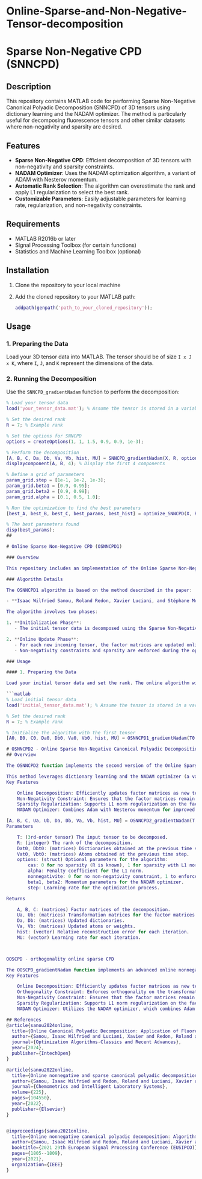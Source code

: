 # Online-Sparse-and-Non-Negative-Tensor-decomposition
# Sparse Non-Negative CPD (SNNCPD)

## Description

This repository contains MATLAB code for performing Sparse Non-Negative Canonical Polyadic Decomposition (SNNCPD) of 3D tensors using dictionary learning and the NADAM optimizer. The method is particularly useful for decomposing fluorescence tensors and other similar datasets where non-negativity and sparsity are desired.

## Features

- **Sparse Non-Negative CPD**: Efficient decomposition of 3D tensors with non-negativity and sparsity constraints.
- **NADAM Optimizer**: Uses the NADAM optimization algorithm, a variant of ADAM with Nesterov momentum.
- **Automatic Rank Selection**: The algorithm can overestimate the rank and apply L1 regularization to select the best rank.
- **Customizable Parameters**: Easily adjustable parameters for learning rate, regularization, and non-negativity constraints.

## Requirements

- MATLAB R2016b or later
- Signal Processing Toolbox (for certain functions)
- Statistics and Machine Learning Toolbox (optional)

## Installation

1. Clone the repository to your local machine

2. Add the cloned repository to your MATLAB path:
    ```matlab
    addpath(genpath('path_to_your_cloned_repository'));
    ```

## Usage

### 1. Preparing the Data

Load your 3D tensor data into MATLAB. The tensor should be of size `I x J x K`, where `I`, `J`, and `K` represent the dimensions of the data.

### 2. Running the Decomposition

Use the `SNNCPD_gradientNadam` function to perform the decomposition:

```matlab
% Load your tensor data
load('your_tensor_data.mat'); % Assume the tensor is stored in a variable called X

% Set the desired rank
R = 7; % Example rank

% Set the options for SNNCPD
options = createOptions(1, 1, 1.5, 0.9, 0.9, 1e-3);

% Perform the decomposition
[A, B, C, Da, Db, Va, Vb, hist, MU] = SNNCPD_gradientNadam(X, R, options);
displaycomponent(A, B, 4); % Display the first 4 components

% Define a grid of parameters 
param_grid.step = [1e-1, 1e-2, 1e-3];
param_grid.beta1 = [0.9, 0.95];
param_grid.beta2 = [0.9, 0.99];
param_grid.alpha = [0.1, 0.5, 1.0];

% Run the optimization to find the best parameters
[best_A, best_B, best_C, best_params, best_hist] = optimize_SNNCPD(X, R, param_grid);

% The best parameters found
disp(best_params);
##

# Online Sparse Non-Negative CPD (OSNNCPD1)

### Overview

This repository includes an implementation of the Online Sparse Non-Negative Canonical Polyadic Decomposition (OSNNCPD1) algorithm. This method is designed to handle the dynamic decomposition of 3D tensors in an online manner, where new data is continuously arriving. The algorithm efficiently updates factor matrices without the need to recompute the entire decomposition from scratch for each new data point.

### Algorithm Details

The OSNNCPD1 algorithm is based on the method described in the paper:

- **Isaac Wilfried Sanou, Roland Redon, Xavier Luciani, and Stéphane Mounier**. *Online Non-Negative and Sparse Canonical Polyadic Decomposition of Fluorescence Tensors*. Chemometrics and Intelligent Laboratory Systems, 225:104550, 2022.

The algorithm involves two phases:

1. **Initialization Phase**: 
   - The initial tensor data is decomposed using the Sparse Non-Negative CPD (SNNCPD) method, establishing the initial factor matrices.

2. **Online Update Phase**: 
   - For each new incoming tensor, the factor matrices are updated online using the factor matrices from the previous step as initializations.
   - Non-negativity constraints and sparsity are enforced during the optimization process using the NADAM optimizer, which efficiently handles the gradient updates.

### Usage

#### 1. Preparing the Data

Load your initial tensor data and set the rank. The online algorithm will begin by decomposing this initial data.

```matlab
% Load initial tensor data
load('initial_tensor_data.mat'); % Assume the tensor is stored in a variable called T0

% Set the desired rank
R = 7; % Example rank

% Initialize the algorithm with the first tensor
[A0, B0, C0, Da0, Db0, Va0, Vb0, hist, MU] = OSNNCPD1_gradientNadam(T0, R);

# OSNNCPD2 - Online Sparse Non-Negative Canonical Polyadic Decomposition (Version 2)
## Overview

The OSNNCPD2 function implements the second version of the Online Sparse Non-Negative Canonical Polyadic Decomposition (CPD) algorithm. This method is designed for the dynamic decomposition of 3rd-order tensors, where the tensor data arrives sequentially over time. The algorithm updates the factor matrices online, allowing for the decomposition of large-scale data without needing to recompute the entire model at each time step.

This method leverages dictionary learning and the NADAM optimizer (a variant of stochastic gradient descent) to ensure efficient convergence while enforcing sparsity and non-negativity constraints.
Key Features

    Online Decomposition: Efficiently updates factor matrices as new tensor data arrives.
    Non-Negativity Constraint: Ensures that the factor matrices remain non-negative, which is crucial for certain types of data such as fluorescence spectra.
    Sparsity Regularization: Supports L1 norm regularization on the factor matrices to enforce sparsity, useful when the true rank is unknown and overestimated.
    NADAM Optimizer: Combines Adam with Nesterov momentum for improved convergence and stability.

[A, B, C, Ua, Ub, Da, Db, Va, Vb, hist, MU] = OSNNCPD2_gradientNadam(T, R, Dat0, Dbt0, Vat0, Vbt0, options)
Parameters

    T: (3rd-order tensor) The input tensor to be decomposed.
    R: (integer) The rank of the decomposition.
    Dat0, Dbt0: (matrices) Dictionaries obtained at the previous time step.
    Vat0, Vbt0: (matrices) Atoms obtained at the previous time step.
    options: (struct) Optional parameters for the algorithm:
        cas: 0 for no sparsity (R is known), 1 for sparsity with L1 norm on Va, Vb (R is unknown and overestimated).
        alpha: Penalty coefficient for the L1 norm.
        nonnegativite: 0 for no non-negativity constraint, 1 to enforce non-negativity.
        beta1, beta2: Momentum parameters for the NADAM optimizer.
        step: Learning rate for the optimization process.

Returns

    A, B, C: (matrices) Factor matrices of the decomposition.
    Ua, Ub: (matrices) Transformation matrices for the factor matrices.
    Da, Db: (matrices) Updated dictionaries.
    Va, Vb: (matrices) Updated atoms or weights.
    hist: (vector) Relative reconstruction error for each iteration.
    MU: (vector) Learning rate for each iteration.



OOSCPD - orthogonality online sparse CPD

The OOSCPD_gradientNadam function implements an advanced online nonnegative tensor dictionary approximation algorithm. This method is designed for the dynamic decomposition of 3rd-order tensors, particularly useful in applications where data arrives sequentially over time. A key feature of this implementation is the enforcement of orthogonality constraints on the transformation matrices Ua and Ub, ensuring that the resulting factors are non-correlated and interpretable.
Key Features

    Online Decomposition: Efficiently updates factor matrices as new tensor data arrives, enabling real-time analysis of large-scale data.
    Orthogonality Constraint: Enforces orthogonality on the transformation matrices Ua and Ub using QR decomposition, which enhances the interpretability and numerical stability of the factors.
    Non-Negativity Constraint: Ensures that the factor matrices remain non-negative, which is essential for specific data types such as spectral data.
    Sparsity Regularization: Supports L1 norm regularization on the factor matrices to enforce sparsity, useful when the true rank is unknown and overestimated.
    NADAM Optimizer: Utilizes the NADAM optimizer, which combines Adam with Nesterov momentum, providing efficient and stable convergence.

## References
@article{sanou2024online,
  title={Online Canonical Polyadic Decomposition: Application of Fluorescence Tensors with Nonnegative Orthogonality and Sparse Constraint},
  author={Sanou, Isaac Wilfried and Luciani, Xavier and Redon, Roland and Mounier, St{\'e}phane},
  journal={Optimization Algorithms-Classics and Recent Advances},
  year={2024},
  publisher={IntechOpen}
}

@article{sanou2022online,
  title={Online nonnegative and sparse canonical polyadic decomposition of fluorescence tensors},
  author={Sanou, Isaac Wilfried and Redon, Roland and Luciani, Xavier and Mounier, St{\'e}phane},
  journal={Chemometrics and Intelligent Laboratory Systems},
  volume={225},
  pages={104550},
  year={2022},
  publisher={Elsevier}
}


@inproceedings{sanou2021online,
  title={Online nonnegative canonical polyadic decomposition: Algorithms and application},
  author={Sanou, Isaac Wilfried and Redon, Roland and Luciani, Xavier and Mounier, St{\'e}phane},
  booktitle={2021 29th European Signal Processing Conference (EUSIPCO)},
  pages={1805--1809},
  year={2021},
  organization={IEEE}
}



